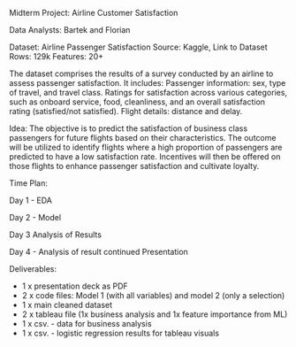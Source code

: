 Midterm Project: Airline Customer Satisfaction

Data Analysts: Bartek and Florian

Dataset: Airline Passenger Satisfaction
Source: Kaggle, Link to Dataset
Rows: 129k
Features: 20+

The dataset comprises the results of a survey conducted by an airline to assess passenger satisfaction. 
It includes:
Passenger information: sex, type of travel, and travel class.
Ratings for satisfaction across various categories, such as onboard service, food, cleanliness, and an overall satisfaction rating (satisfied/not satisfied).
Flight details: distance and delay.

Idea:
The objective is to predict the satisfaction of business class passengers for future flights based on their characteristics. The outcome will be utilized to identify flights where a high proportion of passengers are predicted to have a low satisfaction rate. Incentives will then be offered on those flights to enhance passenger satisfaction and cultivate loyalty.

Time Plan: 

Day 1 - EDA

Day 2 - Model

Day 3 Analysis of Results 

Day 4 - Analysis of result continued
Presentation

Deliverables:
- 1 x presentation deck as PDF
- 2 x code files: Model 1 (with all variables) and model 2 (only a selection)
- 1 x main cleaned dataset
- 2 x tableau file (1x business analysis and 1x feature importance from ML)
- 1 x csv. - data for business analysis
- 1 x csv. - logistic regression results for tableau visuals 


